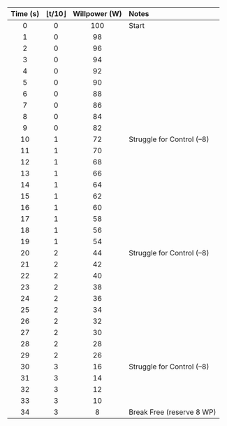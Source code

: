 | Time (s) | ⌊t/10⌋ | Willpower (W) | Notes |
|:--------:|:------:|:--------------:|:------|
| 0  | 0 | 100 | Start |
| 1  | 0 | 98 |  |
| 2  | 0 | 96 |  |
| 3  | 0 | 94 |  |
| 4  | 0 | 92 |  |
| 5  | 0 | 90 |  |
| 6  | 0 | 88 |  |
| 7  | 0 | 86 |  |
| 8  | 0 | 84 |  |
| 9  | 0 | 82 |  |
| 10 | 1 | 72 | Struggle for Control (–8) |
| 11 | 1 | 70 |  |
| 12 | 1 | 68 |  |
| 13 | 1 | 66 |  |
| 14 | 1 | 64 |  |
| 15 | 1 | 62 |  |
| 16 | 1 | 60 |  |
| 17 | 1 | 58 |  |
| 18 | 1 | 56 |  |
| 19 | 1 | 54 |  |
| 20 | 2 | 44 | Struggle for Control (–8) |
| 21 | 2 | 42 |  |
| 22 | 2 | 40 |  |
| 23 | 2 | 38 |  |
| 24 | 2 | 36 |  |
| 25 | 2 | 34 |  |
| 26 | 2 | 32 |  |
| 27 | 2 | 30 |  |
| 28 | 2 | 28 |  |
| 29 | 2 | 26 |  |
| 30 | 3 | 16 | Struggle for Control (–8) |
| 31 | 3 | 14 |  |
| 32 | 3 | 12 |  |
| 33 | 3 | 10 |  |
| 34 | 3 | 8  | Break Free (reserve 8 WP) |
